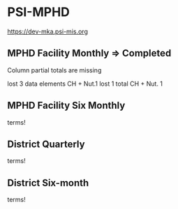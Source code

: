 # PSI-MPHD
https://dev-mka.psi-mis.org
## MPHD Facility Monthly => Completed
Column partial totals are missing

lost 3 data elements CH + Nut.1
lost 1 total CH + Nut. 1

## MPHD Facility Six Monthly

terms!

## District Quarterly
terms!

## District Six-month

terms!